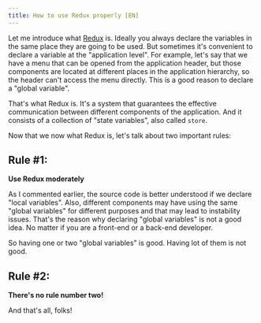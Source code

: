 ```yaml
---
title: How to use Redux properly [EN]
---
```


Let me introduce what [Redux](https://redux.js.org/) is. Ideally you always declare the variables in the same place they are going to be used. But sometimes it's convenient to declare a variable at the "application level". For example, let's say that we have a menu that can be opened from the application header, but those components are located at different places in the application hierarchy, so the header can't access the menu directly. This is a good reason to declare a "global variable".

That's what Redux is. It's a system that guarantees the effective communication between different components of the application. And it consists of a collection of "state variables", also called `store`.

Now that we now what Redux is, let's talk about two important rules:

## Rule #1:

**Use Redux moderately**

As I commented earlier, the source code is better understood if we declare "local variables". Also, different components may have using the same "global variables" for different purposes and that may lead to instability issues. That's the reason why declaring "global variables" is not a good idea. No matter if you are a front-end or a back-end developer.

So having one or two "global variables" is good. Having lot of them is not good.

## Rule #2:

**There's no rule number two!**

And that's all, folks!
